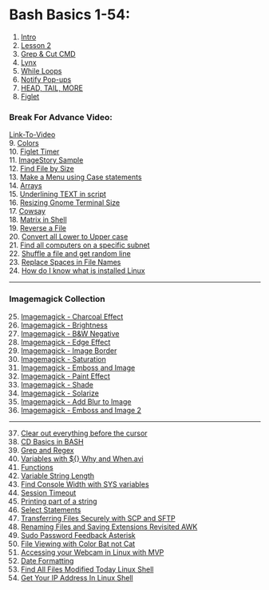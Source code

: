 # Bash Basics 1-54:
1. [Intro]()    
2. [Lesson 2]()    
3. [Grep & Cut CMD]()    
4. [Lynx]()    
5. [While Loops]()    
6. [Notify Pop-ups]()    
7. [HEAD, TAIL, MORE]()    
8. [Figlet]()    
### Break For Advance Video:
[Link-To-Video](https://www.youtube.com/watch?v=uqHjc7hlqd0)   
9. [Colors]()    
10. [Figlet Timer]()    
11. [ImageStory Sample]()    
12. [Find File by Size]()    
13. [Make a Menu using Case statements]()    
14. [Arrays]()    
15. [Underlining TEXT in script]()    
16. [Resizing Gnome Terminal Size]()    
17. [Cowsay]()    
18. [Matrix in Shell]()    
19. [Reverse a File]()    
20. [Convert all Lower to Upper case]()    
21. [Find all computers on a specific subnet]()    
22. [Shuffle a file and get random line]()    
23. [Replace Spaces in File Names]()    
24. [How do I know what is installed Linux]()  
***   
### Imagemagick Collection     
25. [Imagemagick - Charcoal Effect]()    
26. [Imagemagick - Brightness]()    
27. [Imagemagick - B&W Negative]()    
28. [Imagemagick - Edge Effect]()    
29. [Imagemagick - Image Border]()    
30. [Imagemagick - Saturation]()    
31. [Imagemagick - Emboss and Image]()    
32. [Imagemagick - Paint Effect]()    
33. [Imagemagick - Shade]()    
34. [Imagemagick - Solarize]()    
35. [Imagemagick - Add Blur to Image]()    
36. [Imagemagick - Emboss and Image 2]()    
***   
37. [Clear out everything before the cursor]()    
38. [CD Basics in BASH]()    
39. [Grep and Regex]()    
40. [Variables with ${} Why and When.avi]()    
41. [Functions]()    
42. [Variable String Length]()    
43. [Find Console Width with SYS variables]()    
44. [Session Timeout]()    
45. [Printing part of a string]()    
46. [Select Statements]()    
47. [Transferring Files Securely with SCP and SFTP]()    
48. [Renaming Files and Saving Extensions Revisited AWK]()    
49. [Sudo Password Feedback Asterisk]()    
50. [File Viewing with Color Bat not Cat]()    
51. [Accessing your Webcam in Linux with MVP]()    
52. [Date Formatting]()    
53. [Find All Files Modified Today Linux Shell]()    
54. [Get Your IP Address In Linux Shell]()    
